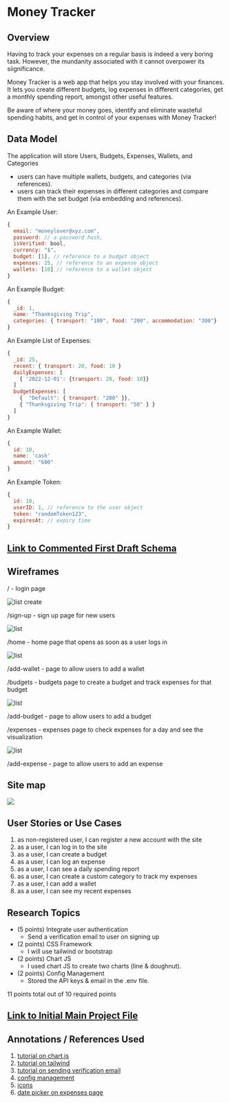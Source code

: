 # Money Tracker 

## Overview

Having to track your expenses on a regular basis is indeed a very boring task. However, the mundanity associated with it cannot overpower its siignificance.

Money Tracker is a web app that helps you stay involved with your finances. It lets you create different budgets, log expenses in different categories, get a monthly spending report, amongst other useful features.

Be aware of where your money goes, identify and eliminate wasteful spending habits, and get in control of your expenses with Money Tracker!


## Data Model

The application will store Users, Budgets, Expenses, Wallets, and Categories

* users can have multiple wallets, budgets, and categories (via references).
* users can track their expenses in different categories and compare them with the set budget (via embedding and references).

An Example User:

```javascript
{
  email: "moneylover@xyz.com",
  password: // a password hash,
  isVerified: bool,
  currency: "$",
  budget: [1], // reference to a budget object
  expenses: 25, // reference to an expense object
  wallets: [10] // reference to a wallet object
}
```

An Example Budget:

```javascript
{
  _id: 1,
  name: "Thanksgiving Trip", 
  categories: { transport: "100", food: "200", accommodation: "300"} 
}
```
An Example List of Expenses:

```javascript
{
  _id: 25,
  recent: { transport: 20, food: 10 }
  dailyExpenses: [
    { '2022-12-01': {transport: 20, food: 10}}
  ]
  budgetExpenses: [
    {  "Default": { transport: "200" }}, 
    { "Thanksgiving Trip": { transport: "50" } }
  ]  
}

```
An Example Wallet:

```javascript
{
  id: 10,
  name: 'cash'
  amount: "600"
}
```
An Example Token:

```javascript
{
  id: 10,
  userID: 1, // reference to the user object
  token: "randomToken123",
  expiresAt: // expiry time
}
```

## [Link to Commented First Draft Schema](db.mjs) 


## Wireframes

/ - login page

![list create](documentation/public.png)

/sign-up - sign up page for new users

![list](documentation/sign-up.png)

/home - home page that opens as soon as a user logs in

![list](documentation/home.png)

/add-wallet - page to allow users to add a wallet

/budgets - budgets page to create a budget and track expenses for that budget

![list](documentation/budget.png)

/add-budget - page to allow users to add a budget

/expenses - expenses page to check expenses for a day and see the visualization

![list](documentation/expenses.png)

/add-expense - page to allow users to add an expense


## Site map

![](documentation/sitemap.png)

## User Stories or Use Cases

1. as non-registered user, I can register a new account with the site
2. as a user, I can log in to the site
3. as a user, I can create a budget
4. as a user, I can log an expense
5. as a user, I can see a daily spending report
6. as a user, I can create a custom category to track my expenses
7. as a user, I can add a wallet
8. as a user, I can see my recent expenses

## Research Topics

* (5 points) Integrate user authentication
    * Send a verification email to user on signing up
* (2 points) CSS Framework
    * I will use tailwind or bootstrap
* (2 points) Chart JS
    * I used chart JS to create two charts (line & doughnut).
* (2 points) Config Management
    * Stored the API keys & email in the .env file.

11 points total out of 10 required points


## [Link to Initial Main Project File](app.mjs) 

## Annotations / References Used

1. [tutorial on chart.js](https://www.chartjs.org/docs/latest/charts/line.html)
2. [tutorial on tailwind](https://tailwindcss.com/docs/installation)
3. [tutorial on sending verification email](https://slgupta022.medium.com/email-verification-using-sendgrid-in-node-js-express-js-mongodb-c5803f643e09)
4. [config management](https://www.npmjs.com/package/dotenv)
5. [icons](https://icons8.com/)
6. [date picker on expenses page](https://codepen.io/maheshambure21/pen/VYJQYG)
